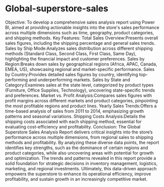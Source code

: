 # Global-superstore-sales

Objective:
To develop a comprehensive sales analysis report using Power BI, aimed at providing actionable insights into the store's sales performance across multiple dimensions such as time, geography, product categories, and shipping methods.
Key Features:
Total Sales Overview:Presents overall sales figures, including the shipping percentage and general sales trends. Sales by Ship Mode:Analyzes sales distribution across different shipping methods (Standard Class, Second Class, First Class, Same Day), highlighting the financial impact and customer preferences. Sales by Region:Breaks down sales by geographical regions (Africa, APAC, Canada, EMEA, US), showcasing regional and market-specific performance. Sales by Country:Provides detailed sales figures by country, identifying top-performing and underperforming markets. Sales by State and Category:Examines sales at the state level, categorized by product types (Furniture, Office Supplies, Technology), uncovering state-specific trends and preferences. Market vs. Profit Analysis:Compares sales figures with profit margins across different markets and product categories, pinpointing the most profitable regions and product lines. Yearly Sales Trends:Offers a time-based analysis of sales from 2011 to 2014, emphasizing growth patterns and seasonal variations. Shipping Costs Analysis:Details the shipping costs associated with each shipping method, essential for evaluating cost-efficiency and profitability.
Conclusion:
The Global Superstore Sales Analysis Report delivers critical insights into the store’s performance across multiple dimensions, from regional sales to shipping methods and profitability. By analyzing these diverse data points, the report identifies key strengths, such as the dominance of certain regions and product categories, while also uncovering areas with potential for growth and optimization. The trends and patterns revealed in this report provide a solid foundation for strategic decisions in inventory management, logistics, marketing, and regional investments. Ultimately, this data-driven approach empowers the superstore to enhance its operational efficiency, improve profitability, and sustain growth in an increasingly competitive market.
